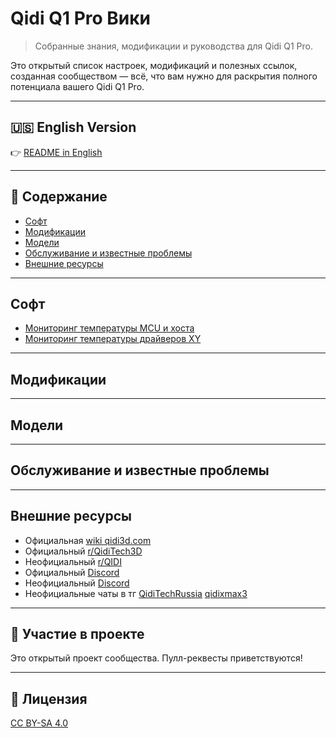 # Qidi Q1 Pro Вики

> Собранные знания, модификации и руководства для Qidi Q1 Pro.

Это открытый список настроек, модификаций и полезных ссылок, созданная сообществом — всё, что вам нужно для раскрытия полного потенциала вашего Qidi Q1 Pro.

---

## 🇺🇸 English Version

👉 [README in English](README.md)

---

## 📑 Содержание

- [Софт](#софт)
- [Модификации](#модификации)
- [Модели](#Модели)
- [Обслуживание и известные проблемы](#обслуживание-и-известные-проблемы)
- [Внешние ресурсы](#внешние-ресурсы)

---

## Софт
- [Мониторинг температуры MCU и хоста](docs/ru/host-temp-fluidd.md)
- [Мониторинг температуры драйверов XY](docs/ru/fluidd-drivers-temp.md)

---

## Модификации


---

## Модели


---

## Обслуживание и известные проблемы

---

## Внешние ресурсы

- Официальная [wiki qidi3d.com](https://wiki.qidi3d.com/en/Q1-Pro)
- Официальный [r/QidiTech3D ](https://www.reddit.com/r/QidiTech3D)
- Неофициальный [r/QIDI](https://www.reddit.com/r/QIDI)
- Официальный [Discord](https://discord.gg/ygRPsMfR)
- Неофициальный [Discord](https://discord.gg/aQBF34zT)
- Неофициальные чаты в тг [QidiTechRussia](https://t.me/QidiTechRussia) [qidixmax3](https://t.me/qidixmax3)

---

## 🤝 Участие в проекте

Это открытый проект сообщества. Пулл-реквесты приветствуются!

---

## 📝 Лицензия

[CC BY-SA 4.0](https://creativecommons.org/licenses/by-sa/4.0/)
